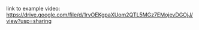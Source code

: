 link to example video: https://drive.google.com/file/d/1rvOEKgpaXUom2QTL5MGz7EMojevDGOjJ/view?usp=sharing
